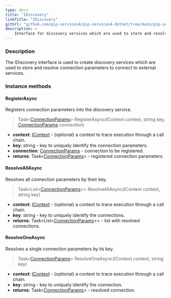 ```yaml
---
type: docs
title: "IDiscovery"
linkTitle: "IDiscovery"
gitUrl: "github.com/pip-services4/pip-services4-dotnet/tree/main/pip-services4-config-dotnet"
description: >
    Interface for discovery services which are used to store and resolve connection parameters to connect to external services.
---
```


### Description

The IDiscovery interface is used to create discovery services which are used to store and resolve connection parameters to connect to external services.

### Instance methods

#### RegisterAsync
Registers connection parameters into the discovery service.

> Task<[ConnectionParams](../connection_params)> RegisterAsync(IContext context, string key, [ConnectionParams](../connection_params) connection)

- **context**: [IContext](../../../components/context/icontext) - (optional) a context to trace execution through a call chain.
- **key**: string - key to uniquely identify the connection parameters.
- **connection**: [ConnectionParams](../connection_params) - connection to be registered.
- **returns**: Task<[ConnectionParams](../connection_params)> - registered connection parameters.


#### ResolveAllAsync
Resolves all connection parameters by their key.

> Task<List\<[ConnectionParams](../connection_params)\>> ResolveAllAsync(IContext context, string key)

- **context**: [IContext](../../../components/context/icontext) - (optional) a context to trace execution through a call chain.
- **key**: string - key to uniquely identify the connections.
- **returns**: Task<List\<[ConnectionParams](../connection_params)\>> - list with resolved connections.


#### ResolveOneAsync
Resolves a single connection parameters by its key.

> Task<[ConnectionParams](../connection_params)> ResolveOneAsync(IContext context, string key)

- **context**: [IContext](../../../components/context/icontext) - (optional) a context to trace execution through a call chain.
- **key**: string - key to uniquely identify the connection.
- **returns**: Task<[ConnectionParams](../connection_params)> - resolved connection.
